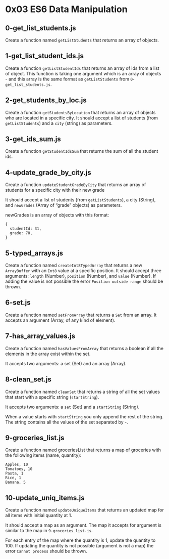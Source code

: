 # 0x03 ES6 Data Manipulation

## 0-get_list_students.js

Create a function named `getListStudents` that returns an array of objects.

## 1-get_list_student_ids.js

Create a function `getListStudentIds` that returns an array of ids from a list of object. This function is taking one argument which is an array of objects - and this array is the same format as `getListStudents` from `0-get_list_students.js`.

## 2-get_students_by_loc.js

Create a function `getStudentsByLocation` that returns an array of objects who are located in a specific city. It should accept a list of students (from `getListStudents`) and a `city` (string) as parameters.

## 3-get_ids_sum.js

Create a function `getStudentIdsSum` that returns the sum of all the student ids.

## 4-update_grade_by_city.js

Create a function `updateStudentGradeByCity` that returns an array of students for a specific city with their new grade

It should accept a list of students (from `getListStudents`), a city (String), and `newGrades` (Array of “grade” objects) as parameters.

newGrades is an array of objects with this format:

```
{
  studentId: 31,
  grade: 78,
}
```

## 5-typed_arrays.js

Create a function named `createInt8TypedArray` that returns a new `ArrayBuffer` with an `Int8` value at a specific position. It should accept three arguments: `length` (Number), `position` (Number), and `value` (Number). If adding the value is not possible the error `Position outside range` should be thrown.

## 6-set.js

Create a function named `setFromArray` that returns a `Set` from an array. It accepts an argument (Array, of any kind of element).

## 7-has_array_values.js

Create a function named `hasValuesFromArray` that returns a boolean if all the elements in the array exist within the set.

It accepts two arguments: a set (Set) and an array (Array).

## 8-clean_set.js

Create a function named `cleanSet` that returns a string of all the set values that start with a specific string (`startString`).

It accepts two arguments: a `set` (Set) and a `startString` (String).

When a value starts with `startString` you only append the rest of the string. The string contains all the values of the set separated by -.

## 9-groceries_list.js

Create a function named groceriesList that returns a map of groceries with the following items (name, quantity):

```
Apples, 10
Tomatoes, 10
Pasta, 1
Rice, 1
Banana, 5
```

## 10-update_uniq_items.js

Create a function named `updateUniqueItems` that returns an updated map for all items with initial quantity at 1.

It should accept a map as an argument. The map it accepts for argument is similar to the map in `9-groceries_list.js`.

For each entry of the map where the quantity is 1, update the quantity to 100. If updating the quantity is not possible (argument is not a map) the error `Cannot process` should be thrown.
